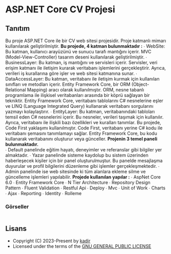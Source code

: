 <h1 align= left><b>ASP.NET Core CV Projesi</b></h1>

## <a name="features">Tanıtım</a>

Bu proje ASP.NET Core ile bir CV web sitesi projesidir. Proje katmanlı mimarı kullanılarak geliştirilmiştir.
<b>Bu projede, 4 katman bulunmaktadır :</b> 
∙ WebSite: Bu katman, kullanıcı arayüzünü ve sunucu tarafı mantığını içerir. MVC (Model-View-Controller) tasarım deseni kullanılarak geliştirilmiştir.
∙ BusinessLayer: Bu katman, iş mantığını ve servisleri içerir. Servisler, veri erişim katmanı ile iletişim kurarak veritabanı işlemlerini gerçekleştirir. Ayrıca, verileri iş kurallarına göre işler ve web sitesi katmanına sunar.
∙ DataAccessLayer: Bu katman, veritabanı ile iletişim kurmak için kullanılan sınıfları ve metodları içerir. Entity Framework Core, bir ORM (Object-Relational Mapping) aracı olarak kullanılmıştır. ORM, nesne tabanlı programlama ile ilişkisel veritabanları arasında bir köprü sağlayan bir tekniktir. Entity Framework Core, veritabanı tablolarını C# nesnelerine eşler ve LINQ (Language Integrated Query) kullanarak veritabanı sorgularını yazmayı kolaylaştırır.
∙ EntityLayer: Bu katman, veritabanındaki tabloları temsil eden C# nesnelerini içerir. Bu nesneler, verileri taşımak için kullanılır. Ayrıca, veritabanı ile ilişkili bazı özellikleri ve kuralları tanımlar.
Bu projede, Code First yaklaşımı kullanılmıştır. Code First, veritabanı yerine C# kodu ile veritabanı şemasını tanımlamayı sağlar. Entity Framework Core, bu kodu kullanarak veritabanını oluşturur veya günceller.
<b>Projenin 3 temel paneli bulunmaktadır.</b>  
∙ Default panelinde eğitim hayatı, deneyimler ve referanslar gibi bilgiler yer almaktadır.
∙ Yazar panelinde sisteme kaydolup bu sistem üzerinden haberleşecek kişiler için bir panel oluşturulmuştur. Bu panelde mesajlaşma duyurular ve profil bilgilerini düzenleme gibi işlemler gerçekleşmektedir.
∙ Admin panelinde ise web sitesinde ki tüm alanlara ekleme silme ve güncelleme işlemleri yapılabilir.
<b>Projede kullanılan yapılar :</b> 
∙ AspNet Core 6.0
∙ Entity Framework Core
∙ N Tier Architecture
∙ Repository Design Pattern
∙ Fluent Validation
∙ Restful Api
∙ Deploy
∙ Mvc
∙ Unit of Work
∙ Charts
∙ Ajax
∙ Reporting
∙ Identity
∙ Rolleme

### <a name="images">Görseller</a>

<p align="left">
  <img src="">
</p>

## <a name="license">Lisans</a>

 - Copyright (C) 2023-Present by [kadir](github.com/kadirrbayar)️
 - Licensed under the terms of the [GNU GENERAL PUBLIC LICENSE](https://github.com/kadirrbayar/ASPNETCore-CV/blob/main/LICENSE)
